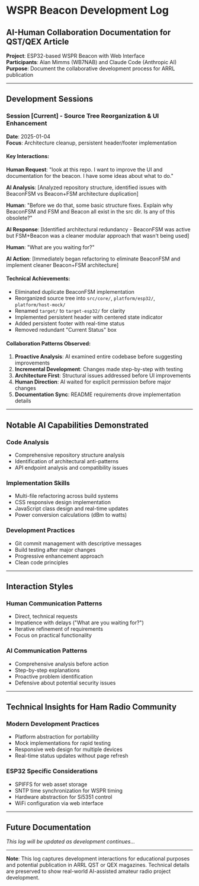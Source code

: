 # WSPR Beacon Development Log
## AI-Human Collaboration Documentation for QST/QEX Article

**Project**: ESP32-based WSPR Beacon with Web Interface  
**Participants**: Alan Mimms (WB7NAB) and Claude Code (Anthropic AI)  
**Purpose**: Document the collaborative development process for ARRL publication  

---

## Development Sessions

### Session [Current] - Source Tree Reorganization & UI Enhancement
**Date**: 2025-01-04  
**Focus**: Architecture cleanup, persistent header/footer implementation  

#### Key Interactions:

**Human Request**: "look at this repo. I want to improve the UI and documentation for the beacon. I have some ideas about what to do."

**AI Analysis**: [Analyzed repository structure, identified issues with BeaconFSM vs Beacon+FSM architecture duplication]

**Human**: "Before we do that, some basic structure fixes. Explain why BeaconFSM and FSM and Beacon all exist in the src dir. Is any of this obsolete?"

**AI Response**: [Identified architectural redundancy - BeaconFSM was active but FSM+Beacon was a cleaner modular approach that wasn't being used]

**Human**: "What are you waiting for?"

**AI Action**: [Immediately began refactoring to eliminate BeaconFSM and implement cleaner Beacon+FSM architecture]

#### Technical Achievements:
- Eliminated duplicate BeaconFSM implementation
- Reorganized source tree into `src/core/`, `platform/esp32/`, `platform/host-mock/`
- Renamed `target/` to `target-esp32/` for clarity
- Implemented persistent header with centered state indicator
- Added persistent footer with real-time status
- Removed redundant "Current Status" box

#### Collaboration Patterns Observed:
1. **Proactive Analysis**: AI examined entire codebase before suggesting improvements
2. **Incremental Development**: Changes made step-by-step with testing
3. **Architecture First**: Structural issues addressed before UI improvements
4. **Human Direction**: AI waited for explicit permission before major changes
5. **Documentation Sync**: README requirements drove implementation details

---

## Notable AI Capabilities Demonstrated

### Code Analysis
- Comprehensive repository structure analysis
- Identification of architectural anti-patterns
- API endpoint analysis and compatibility issues

### Implementation Skills
- Multi-file refactoring across build systems
- CSS responsive design implementation
- JavaScript class design and real-time updates
- Power conversion calculations (dBm to watts)

### Development Practices
- Git commit management with descriptive messages
- Build testing after major changes
- Progressive enhancement approach
- Clean code principles

---

## Interaction Styles

### Human Communication Patterns
- Direct, technical requests
- Impatience with delays ("What are you waiting for?")
- Iterative refinement of requirements
- Focus on practical functionality

### AI Communication Patterns
- Comprehensive analysis before action
- Step-by-step explanations
- Proactive problem identification
- Defensive about potential security issues

---

## Technical Insights for Ham Radio Community

### Modern Development Practices
- Platform abstraction for portability
- Mock implementations for rapid testing
- Responsive web design for multiple devices
- Real-time status updates without page refresh

### ESP32 Specific Considerations
- SPIFFS for web asset storage
- SNTP time synchronization for WSPR timing
- Hardware abstraction for Si5351 control
- WiFi configuration via web interface

---

## Future Documentation

*This log will be updated as development continues...*

---

**Note**: This log captures development interactions for educational purposes and potential publication in ARRL QST or QEX magazines. Technical details are preserved to show real-world AI-assisted amateur radio project development.